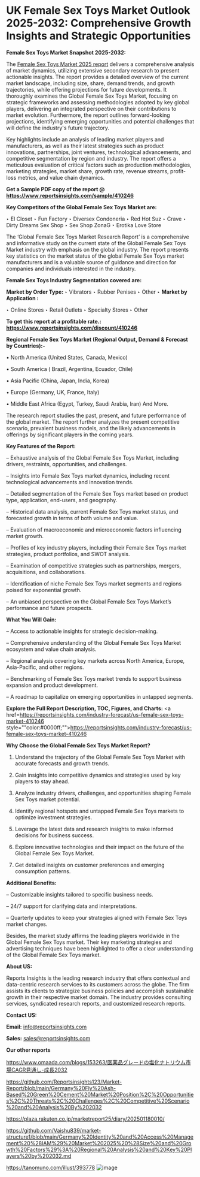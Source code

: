 # UK Female Sex Toys Market Outlook 2025-2032: Comprehensive Growth Insights and Strategic Opportunities

<strong>Female Sex Toys Market Snapshot 2025-2032:</strong>

The <a href=https://www.reportsinsights.com/sample/410246>Female Sex Toys Market 2025 report</a> delivers a comprehensive analysis of market dynamics, utilizing extensive secondary research to present actionable insights. The report provides a detailed overview of the current market landscape, including size, share, demand trends, and growth trajectories, while offering projections for future developments. It thoroughly examines the Global Female Sex Toys Market, focusing on strategic frameworks and assessing methodologies adopted by key global players, delivering an integrated perspective on their contributions to market evolution. Furthermore, the report outlines forward-looking projections, identifying emerging opportunities and potential challenges that will define the industry's future trajectory.

Key highlights include an analysis of leading market players and manufacturers, as well as their latest strategies such as product innovations, partnerships, joint ventures, technological advancements, and competitive segmentation by region and industry. The report offers a meticulous evaluation of critical factors such as production methodologies, marketing strategies, market share, growth rate, revenue streams, profit-loss metrics, and value chain dynamics.

<strong>Get a Sample PDF copy of the report @ <a href=https://www.reportsinsights.com/sample/410246 style=color:#0000ff;>https://www.reportsinsights.com/sample/410246</a></strong>

<strong>Key Competitors of the Global Female Sex Toys Market are:</strong>

‣ El Closet
‣ Fun Factory
‣ Diversex Condoneria
‣ Red Hot Suz
‣ Crave
‣ Dirty Dreams Sex Shop
‣ Sex Shop ZonaG
‣ Erotika Love Store

The ‘Global Female Sex Toys Market Research Report’ is a comprehensive and informative study on the current state of the Global Female Sex Toys Market industry with emphasis on the global industry. The report presents key statistics on the market status of the global Female Sex Toys market manufacturers and is a valuable source of guidance and direction for companies and individuals interested in the industry.

<strong>Female Sex Toys Industry Segmentation covered are:</strong>

<strong>Market by Order Type: </strong>
‣ Vibrators
‣ Rubber Penises
‣ Other
‣ 
<strong>Market by Application :</strong>

‣ Online Stores
‣ Retail Outlets
‣ Specialty Stores
‣ Other

<strong>To get this report at a profitable rate.: <a href=https://www.reportsinsights.com/discount/410246 style=color:#0000ff;>https://www.reportsinsights.com/discount/410246</a></strong>

<strong>Regional Female Sex Toys Market (Regional Output, Demand &amp; Forecast by Countries):-</strong>

• North America (United States, Canada, Mexico)

• South America ( Brazil, Argentina, Ecuador, Chile)

• Asia Pacific (China, Japan, India, Korea)

• Europe (Germany, UK, France, Italy)

• Middle East Africa (Egypt, Turkey, Saudi Arabia, Iran) And More.

The research report studies the past, present, and future performance of the global market. The report further analyzes the present competitive scenario, prevalent business models, and the likely advancements in offerings by significant players in the coming years.

<strong>Key Features of the Report:</strong>

– Exhaustive analysis of the Global Female Sex Toys Market, including drivers, restraints, opportunities, and challenges.

– Insights into Female Sex Toys market dynamics, including recent technological advancements and innovation trends.

– Detailed segmentation of the Female Sex Toys market based on product type, application, end-users, and geography.

– Historical data analysis, current Female Sex Toys market status, and forecasted growth in terms of both volume and value.

– Evaluation of macroeconomic and microeconomic factors influencing market growth.

– Profiles of key industry players, including their Female Sex Toys market strategies, product portfolios, and SWOT analysis.

– Examination of competitive strategies such as partnerships, mergers, acquisitions, and collaborations.

– Identification of niche Female Sex Toys market segments and regions poised for exponential growth.

– An unbiased perspective on the Global Female Sex Toys Market’s performance and future prospects.

<strong>What You Will Gain:</strong>

– Access to actionable insights for strategic decision-making.

– Comprehensive understanding of the Global Female Sex Toys Market ecosystem and value chain analysis.

– Regional analysis covering key markets across North America, Europe, Asia-Pacific, and other regions.

– Benchmarking of Female Sex Toys market trends to support business expansion and product development.

– A roadmap to capitalize on emerging opportunities in untapped segments.

<strong>Explore the Full Report Description, TOC, Figures, and Charts:</strong>
<a href=https://reportsinsights.com/industry-forecast/us-female-sex-toys-market-410246 style=""color:#0000ff;"">https://reportsinsights.com/industry-forecast/us-female-sex-toys-market-410246</a>

<strong>Why Choose the Global Female Sex Toys Market Report?</strong>

1. Understand the trajectory of the Global Female Sex Toys Market with accurate forecasts and growth trends.

2. Gain insights into competitive dynamics and strategies used by key players to stay ahead.

3. Analyze industry drivers, challenges, and opportunities shaping Female Sex Toys market potential.

4. Identify regional hotspots and untapped Female Sex Toys markets to optimize investment strategies.

5. Leverage the latest data and research insights to make informed decisions for business success.

6. Explore innovative technologies and their impact on the future of the Global Female Sex Toys Market.

7. Get detailed insights on customer preferences and emerging consumption patterns.

<strong>Additional Benefits:</strong>

– Customizable insights tailored to specific business needs.

– 24/7 support for clarifying data and interpretations.

– Quarterly updates to keep your strategies aligned with Female Sex Toys market changes.

Besides, the market study affirms the leading players worldwide in the Global Female Sex Toys market. Their key marketing strategies and advertising techniques have been highlighted to offer a clear understanding of the Global Female Sex Toys market.

<strong><strong>About US</strong>:</strong>

Reports Insights is the leading research industry that offers contextual and data-centric research services to its customers across the globe. The firm assists its clients to strategize business policies and accomplish sustainable growth in their respective market domain. The industry provides consulting services, syndicated research reports, and customized research reports.

<strong>Contact US:</strong>

<p class=><b>Email:</b> <a href=mailto:info@reportsinsights.com>info@reportsinsights.com</a></p>
<p class=><b>Sales:</b> <a href=mailto:sales@reportsinsights.com>sales@reportsinsights.com</a></p>

<strong>Our other reports</strong>

<a href=https://www.omaada.com/blogs/153263/医薬品グレードの塩化ナトリウム市場CAGR見通し-成長2032>https://www.omaada.com/blogs/153263/医薬品グレードの塩化ナトリウム市場CAGR見通し-成長2032</a>

<a href=https://github.com/Reportsinsights123/Market-Report/blob/main/Germany%20Fly%20Ash-Based%20Green%20Cement%20Market%20Position%2C%20Opportunities%2C%20Threats%2C%20Challenges%2C%20Competitive%20Scenario%20and%20Analysis%20By%202032>https://github.com/Reportsinsights123/Market-Report/blob/main/Germany%20Fly%20Ash-Based%20Green%20Cement%20Market%20Position%2C%20Opportunities%2C%20Threats%2C%20Challenges%2C%20Competitive%20Scenario%20and%20Analysis%20By%202032</a>

<a href=https://plaza.rakuten.co.jp/marketreport25/diary/202501180010/>https://plaza.rakuten.co.jp/marketreport25/diary/202501180010/</a>

<a href=https://github.com/Vaishu839/market-structure1/blob/main/Germany%20Identity%20and%20Access%20Management%20%28IAM%29%20Market%202025%20%28Size%20and%20Growth%20Factors%29%3A%20Regional%20Analysis%20and%20Key%20Players%20by%202032.md>https://github.com/Vaishu839/market-structure1/blob/main/Germany%20Identity%20and%20Access%20Management%20%28IAM%29%20Market%202025%20%28Size%20and%20Growth%20Factors%29%3A%20Regional%20Analysis%20and%20Key%20Players%20by%202032.md</a>

<a href=https://tanomuno.com/illust/393778>https://tanomuno.com/illust/393778</a>
![image](https://github.com/user-attachments/assets/4e9ffe98-5948-48bd-aeef-bbab5f5db6b8)
